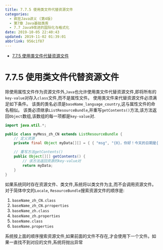 ```yaml
---
title: 7.7.5 使用类文件代替资源文件
categories: 
  - 疯狂Java讲义 (第4版)
  - 第7章 Java基础类库
  - 7.7 Java9改进的国际化与格式化
date: 2019-10-05 22:40:43
updated: 2019-11-02 01:39:01
abbrlink: 956c1f87
---
```

- [7.7.5 使用类文件代替资源文件](/ReadingNotes/956c1f87/#7-7-5-使用类文件代替资源文件)

<!--more-->
<script src="https://cdn.bootcss.com/jquery/3.4.0/jquery.slim.min.js"></script>
<script>$(document).ready(function () {$(".post-body > ul:nth-child(1)").hide();});</script>

<!--end-->
<!--SSTStart-->
# 7.7.5 使用类文件代替资源文件 #
除使用属性文件作为资源文件外,`Java`也允许使用类文件代替资源文件,即将所有的`key-value`对存入`class`文件,而不是属性文件。
使用类文件来代替资源文件必须满足如下条件。
该类的类名必须是`baseName_language_country`,这与属性文件的命名相似。
该类必须继承`ListResourceBundle`,并重写`getContents()`方法,该方法返回`Object`数组,该数组的每一项都是`key-value`对.
```java
import java.util.*;

public class myMess_zh_CN extends ListResourceBundle {
	// 定义资源
	private final Object myData[][] = { { "msg", "{0}，你好！今天的日期是{1}" } };

	// 重写方法getContents()
	public Object[][] getContents() {
		// 该方法返回资源的key-value对
		return myData;
	}
}
```
如果系统同时存在资源文件、类文件,系统将以类文件为主,而不会调用资源文件。对于简体中文的`Locale`, `ResourceBundle`搜索资源文件的顺序是:
1. `baseName_zh_CN.class`
2. `baseName_zh_CN.prroperties`
3. `baseName_zh.class`
4. `baseName_zh.properties`
5. `baseName.class`
6. `baseName.properties`

系统按上面的顺序搜索资源文件,如果前面的文件不存在,才会使用下一个文件。如果一直找不到对应的文件,系统将抛出异常

<!--SSTStop-->


